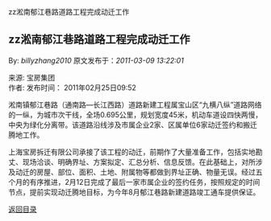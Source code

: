 zz淞南郁江巷路道路工程完成动迁工作
## zz淞南郁江巷路道路工程完成动迁工作

By: *billyzhang2010* 原文发布于：*2011-03-09 13:22:01*

 

  来源:
宝房集团    
作者:   发布时间： 2011年02月25日09:52

   
淞南镇郁江巷路（通南路&mdash;长江西路）道路新建工程属宝山区&ldquo;九横八纵&rdquo;道路网络的一纵，为城市次干线，全场0.695公里，规划宽度45米，机动车道设四快两慢，中央为绿化分离带。该道路沿线涉及市属企业2家、区属单位6家动迁签约和搬迁腾地工作。

   
上海宝房拆迁有限公司承接了该工程的动迁，前期作了大量准备工作，包括实地勘丈、现场洽谈、明确界址、方案拟定、汇总分析、信息反馈。在此基础上，对所涉及动迁的房屋、部位、面积、土地、附属物等都做到界址正确、物量无误。经过五个月的有序推进，2月12日完成了最后一家市属企业的签约任务，按照规定的时间节点，提前实现动迁腾地目标，为今年8月郁江巷路新建道路竣工通车提供保证。

[返回目录](index.html)
